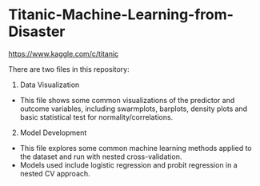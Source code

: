 # Titanic-Machine-Learning-from-Disaster

https://www.kaggle.com/c/titanic

There are two files in this repository:

1. Data Visualization
* This file shows some common visualizations of the predictor and outcome variables, including swarmplots, barplots, density plots and basic statistical test for normality/correlations.

2. Model Development
* This file explores some common machine learning methods applied to the dataset and run with nested cross-validation. 
* Models used include logistic regression and probit regression in a nested CV approach. 
